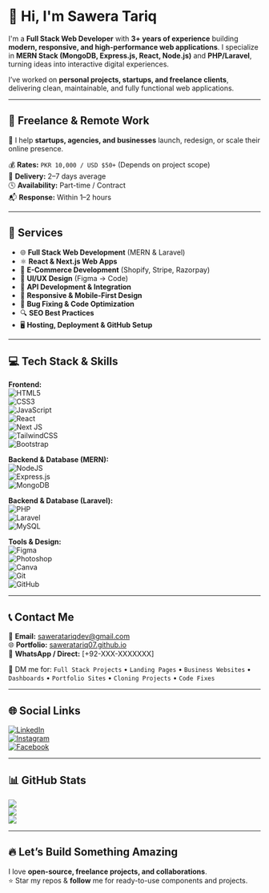 # 👋 Hi, I'm Sawera Tariq

I'm a **Full Stack Web Developer** with **3+ years of experience** building **modern, responsive, and high-performance web applications**. I specialize in **MERN Stack (MongoDB, Express.js, React, Node.js)** and **PHP/Laravel**, turning ideas into interactive digital experiences.

I’ve worked on **personal projects, startups, and freelance clients**, delivering clean, maintainable, and fully functional web applications.

---

## 💼 Freelance & Remote Work

🎯 I help **startups, agencies, and businesses** launch, redesign, or scale their online presence.  

💰 **Rates:** `PKR 10,000 / USD $50+` (Depends on project scope)  
📅 **Delivery:** 2–7 days average  
🕓 **Availability:** Part-time / Contract  
📬 **Response:** Within 1–2 hours

---

## 🚀 Services

- 🌐 **Full Stack Web Development** (MERN & Laravel)  
- ⚛️ **React & Next.js Web Apps**  
- 🛒 **E-Commerce Development** (Shopify, Stripe, Razorpay)  
- 🎨 **UI/UX Design** (Figma → Code)  
- 🔌 **API Development & Integration**  
- 📱 **Responsive & Mobile-First Design**  
- 🧪 **Bug Fixing & Code Optimization**  
- 🔍 **SEO Best Practices**  
- 🖥️ **Hosting, Deployment & GitHub Setup**  

---

## 💻 Tech Stack & Skills

**Frontend:**  
![HTML5](https://img.shields.io/badge/html5-%23E34F26.svg?style=flat-square&logo=html5&logoColor=white)  
![CSS3](https://img.shields.io/badge/css3-%231572B6.svg?style=flat-square&logo=css3&logoColor=white)  
![JavaScript](https://img.shields.io/badge/javascript-%23323330.svg?style=flat-square&logo=javascript&logoColor=%23F7DF1E)  
![React](https://img.shields.io/badge/react-%2320232a.svg?style=flat-square&logo=react&logoColor=%2361DAFB)  
![Next JS](https://img.shields.io/badge/Next-black?style=flat-square&logo=next.js&logoColor=white)  
![TailwindCSS](https://img.shields.io/badge/tailwindcss-%2338B2AC.svg?style=flat-square&logo=tailwind-css&logoColor=white)  
![Bootstrap](https://img.shields.io/badge/bootstrap-%238511FA.svg?style=flat-square&logo=bootstrap&logoColor=white)  

**Backend & Database (MERN):**  
![NodeJS](https://img.shields.io/badge/node.js-6DA55F?style=flat-square&logo=node.js&logoColor=white)  
![Express.js](https://img.shields.io/badge/express.js-%23404d59.svg?style=flat-square&logo=express&logoColor=%2361DAFB)  
![MongoDB](https://img.shields.io/badge/MongoDB-%234ea94b.svg?style=flat-square&logo=mongodb&logoColor=white)  

**Backend & Database (Laravel):**  
![PHP](https://img.shields.io/badge/php-%23777BB4.svg?style=flat-square&logo=php&logoColor=white)  
![Laravel](https://img.shields.io/badge/laravel-%23FF2D20.svg?style=flat-square&logo=laravel&logoColor=white)  
![MySQL](https://img.shields.io/badge/mysql-4479A1.svg?style=flat-square&logo=mysql&logoColor=white)  

**Tools & Design:**  
![Figma](https://img.shields.io/badge/figma-%23F24E1E.svg?style=flat-square&logo=figma&logoColor=white)  
![Photoshop](https://img.shields.io/badge/adobe%20photoshop-%2331A8FF.svg?style=flat-square&logo=adobe%20photoshop&logoColor=white)  
![Canva](https://img.shields.io/badge/Canva-%2300C4CC.svg?style=flat-square&logo=Canva&logoColor=white)  
![Git](https://img.shields.io/badge/git-%23F05032.svg?style=flat-square&logo=git&logoColor=white)  
![GitHub](https://img.shields.io/badge/github-%23121011.svg?style=flat-square&logo=github&logoColor=white)  

---

## 📞 Contact Me

📩 **Email:** [saweratariqdev@gmail.com](mailto:saweratariqdev@gmail.com)  
🌐 **Portfolio:** [saweratariq07.github.io](https://saweratariq07.github.io)  
📲 **WhatsApp / Direct:** [+92-XXX-XXXXXXX]  

💬 DM me for: `Full Stack Projects` • `Landing Pages` • `Business Websites` • `Dashboards` • `Portfolio Sites` • `Cloning Projects` • `Code Fixes`

---

## 🌐 Social Links

[![LinkedIn](https://img.shields.io/badge/LinkedIn-%230077B5.svg?logo=linkedin&logoColor=white)](https://linkedin.com/in/saweratariq07)  
[![Instagram](https://img.shields.io/badge/Instagram-%23E4405F.svg?logo=Instagram&logoColor=white)](https://instagram.com/saweratariq07)  
[![Facebook](https://img.shields.io/badge/Facebook-%231877F2.svg?logo=Facebook&logoColor=white)](https://facebook.com/saweratariq07)  

---

## 📊 GitHub Stats

![](https://github-readme-stats.vercel.app/api?username=saweratariq07&theme=tokyonight&show_icons=true)  
![](https://github-readme-streak-stats.herokuapp.com/?user=saweratariq07&theme=tokyonight)  
![](https://github-readme-stats.vercel.app/api/top-langs/?username=saweratariq07&theme=tokyonight&layout=compact)

---

## 🔥 Let’s Build Something Amazing

I love **open-source, freelance projects, and collaborations**.  
⭐ Star my repos & **follow** me for ready-to-use components and projects.
